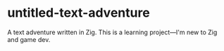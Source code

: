 # untitled-text-adventure
A text adventure written in Zig. This is a learning project—I'm new to Zig and game dev.
